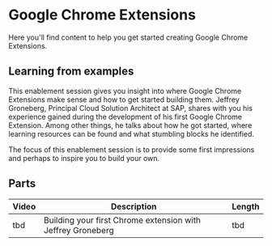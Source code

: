 # Google Chrome Extensions

Here you'll find content to help you get started creating Google Chrome Extensions. 

## Learning from examples

This enablement session gives you insight into where Google Chrome Extensions make sense and how to get started building them. Jeffrey Groneberg, Principal Cloud Solution Architect at SAP, shares with you his experience gained during the development of his first Google Chrome Extension. Among other things, he talks about how he got started, where learning resources can be found and what stumbling blocks he identified. 

The focus of this enablement session is to provide some first impressions and perhaps to inspire you to build your own.

## Parts

| Video     | Description                                                 | Length   |
| --------- | ----------------------------------------------------------- | -------- |
| tbd | Building your first Chrome extension with Jeffrey Groneberg | tbd |

